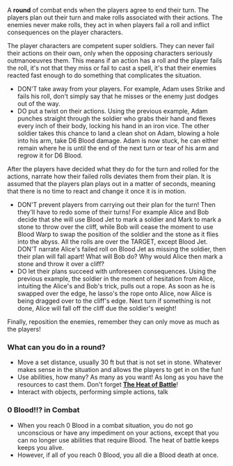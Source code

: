 A **round** of combat ends when the players agree to end their turn. The players plan out their turn and make rolls associated with their actions. The enemies never make rolls, they act in when players fail a roll and inflict consequences on the player characters.

The player characters are competent super soldiers. They can never fail their actions on their own, only when the opposing characters seriously outmanoeuvres them. This means if an action has a roll and the player fails the roll, it's not that they miss or fail to cast a spell, it's that their enemies reacted fast enough to do something that complicates the situation.
- DON'T take away from your players. For example, Adam uses Strike and fails his roll, don't simply say that he misses or the enemy just dodges out of the way.
- DO put a twist on their actions. Using the previous example, Adam punches straight through the soldier who grabs their hand and flexes every inch of their body, locking his hand in an iron vice. The other soldier takes this chance to land a clean shot on Adam, blowing a hole into his arm, take D6 Blood damage. Adam is now stuck, he can either remain where he is until the end of the next turn or tear of his arm and regrow it for D6 Blood.

After the players have decided what they do for the turn and rolled for the actions, narrate how their failed rolls deviates them from their plan. It is assumed that the players plan plays out in a matter of seconds, meaning that there is no time to react and change it once it is in motion.
- DON'T prevent players from carrying out their plan for the turn! Then they'll have to redo some of their turns! For example Alice and Bob decide that she will use Blood Jet to mark a soldier and Mark to mark a stone to throw over the cliff, while Bob will cease the moment to use Blood Warp to swap the position of the soldier and the stone as it flies into the abyss. All the rolls are over the TARGET, except Blood Jet.  DON'T narrate Alice's failed roll on Blood Jet as missing the soldier, then their plan will fall apart! What will Bob do? Why would Alice then mark a stone and throw it over a cliff?
- DO let their plans succeed with unforeseen consequences. Using the previous example, the soldier in the moment of hesitation from Alice, intuiting the Alice's and Bob's trick, pulls out a rope. As soon as he is swapped over the edge, he lasso's the rope onto Alice, now Alice is being dragged over to the cliff's edge. Next turn if something is not done, Alice will fall off the cliff due the soldier's weight!

Finally, reposition the enemies, remember they can only move as much as the players!
### What can you do in a round?
- Move a set distance, usually 30 ft but that is not set in stone. Whatever makes sense in the situation and allows the players to get in on the fun!
- Use abilities, how many? As many as you want! As long as you have the resources to cast them. Don't forget [**The Heat of Battle**](Blood%20Witch.md)!
- Interact with objects, performing simple actions, talk

### 0 Blood!!? in Combat
- When you reach 0 Blood in a combat situation, you do not go unconscious or have any impediment on your actions, except that you can no longer use abilities that require Blood. The heat of battle keeps keeps you alive.
- However, if all of you reach 0 Blood, you all die a Blood death at once.

